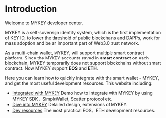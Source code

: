 # Introduction

Welcome to MYKEY developer center.

MYKEY is a self-sovereign identity system, which is the first implementation of KEY ID, to lower the threshold of public blockchains and DAPPs, work for mass adoption and be an important part of Web3.0 trust network.

As a multi-chain wallet, MYKEY, will support multiple smart contract platform. Since the MYKEY accounts saved in **smart contract** on each blockchain, MYKEY temporarily does not support blockchains without smart contract. Now MYKEY support **EOS** and **ETH**.

Here you can learn how to quickly integrate with the smart wallet - MYKEY, and get the most useful development resources. This website including:

* [Integrated with MYKEY](integrate-with-mykey/integration-android/) Demo how to integrate with MYKEY by using MYKEY SDK，SimpleWallet, Scatter protocol etc.
* [Dive into MYKEY](dive-into-mykey/mykey-on-eos.md) Detailed design, extensions of MYKEY.
* [Dev resources](development-resources/eos.md) The most practical EOS、ETH development resources.

